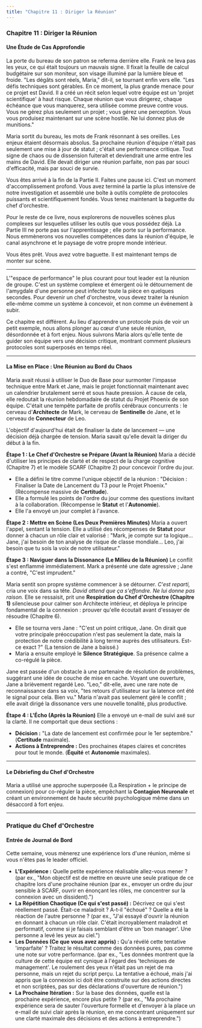 ```yaml
---
title: "Chapitre 11 : Diriger la Réunion"
---
```

### **Chapitre 11 : Diriger la Réunion**
#### Une Étude de Cas Approfondie

La porte du bureau de son patron se referma derrière elle. Frank ne leva pas les yeux, ce qui était toujours un mauvais signe. Il fixait la feuille de calcul budgétaire sur son moniteur, son visage illuminé par la lumière bleue et froide. "Les dégâts sont réels, Maria," dit-il, se tournant enfin vers elle. "Les défis techniques sont gérables. En ce moment, la plus grande menace pour ce projet est David. Il a créé un récit selon lequel votre équipe est un 'projet scientifique' à haut risque. Chaque réunion que vous dirigerez, chaque échéance que vous manquerez, sera utilisée comme preuve contre vous. Vous ne gérez plus seulement un projet ; vous gérez une perception. Vous vous produisez maintenant sur une scène hostile. Ne lui donnez plus de munitions."

Maria sortit du bureau, les mots de Frank résonnant à ses oreilles. Les enjeux étaient désormais absolus. Sa prochaine réunion d'équipe n'était pas seulement une mise à jour de statut ; c'était une performance critique. Tout signe de chaos ou de dissension fuiterait et deviendrait une arme entre les mains de David. Elle devait diriger une réunion parfaite, non pas par souci d'efficacité, mais par souci de survie.

Vous êtes arrivé à la fin de la Partie II. Faites une pause ici. C'est un moment d'accomplissement profond. Vous avez terminé la partie la plus intensive de notre investigation et assemblé une boîte à outils complète de protocoles puissants et scientifiquement fondés. Vous tenez maintenant la baguette du chef d'orchestre.

Pour le reste de ce livre, nous explorerons de nouvelles scènes plus complexes sur lesquelles utiliser les outils que vous possédez déjà. La Partie III ne porte pas sur l'apprentissage ; elle porte sur la performance. Nous emmènerons vos nouvelles compétences dans la réunion d'équipe, le canal asynchrone et le paysage de votre propre monde intérieur.

Vous êtes prêt. Vous avez votre baguette. Il est maintenant temps de monter sur scène.

***

L'"espace de performance" le plus courant pour tout leader est la réunion de groupe. C'est un système complexe et émergent où le détournement de l'amygdale d'une personne peut infecter toute la pièce en quelques secondes. Pour devenir un chef d'orchestre, vous devez traiter la réunion elle-même comme un système à concevoir, et non comme un événement à subir.

Ce chapitre est différent. Au lieu d'apprendre un protocole puis de voir un petit exemple, nous allons plonger au cœur d'une seule réunion, désordonnée et à fort enjeu. Nous suivrons Maria alors qu'elle tente de guider son équipe vers une décision critique, montrant comment plusieurs protocoles sont superposés en temps réel.

***

#### **La Mise en Place : Une Réunion au Bord du Chaos**
Maria avait réussi à utiliser le Duo de Base pour surmonter l'impasse technique entre Mark et Jane, mais le projet fonctionnait maintenant avec un calendrier brutalement serré et sous haute pression. À cause de cela, elle redoutait la réunion hebdomadaire de statut du Projet Phoenix de son équipe. C'était une tempête parfaite de profils cérébraux concurrents : le cerveau d'**Architecte** de Mark, le cerveau de **Sentinelle** de Jane, et le cerveau de **Connecteur** de Leo.

L'objectif d'aujourd'hui était de finaliser la date de lancement — une décision déjà chargée de tension. Maria savait qu'elle devait la diriger du début à la fin.

**Étape 1 : Le Chef d'Orchestre se Prépare (Avant la Réunion)**
Maria a décidé d'utiliser les principes de clarté et de respect de la charge cognitive (Chapitre 7) et le modèle SCARF (Chapitre 2) pour concevoir l'ordre du jour.
*   Elle a défini le titre comme l'unique objectif de la réunion : "Décision : Finaliser la Date de Lancement du T3 pour le Projet Phoenix." (Récompense massive de **Certitude**).
*   Elle a formulé les points de l'ordre du jour comme des questions invitant à la collaboration. (Récompense le **Statut** et l'**Autonomie**).
*   Elle l'a envoyé un jour complet à l'avance.

**Étape 2 : Mettre en Scène (Les Deux Premières Minutes)**
Maria a ouvert l'appel, sentant la tension. Elle a utilisé des récompenses de **Statut** pour donner à chacun un rôle clair et valorisé : "Mark, je compte sur ta logique... Jane, j'ai besoin de ton analyse de risque de classe mondiale... Leo, j'ai besoin que tu sois la voix de notre utilisateur."

**Étape 3 : Naviguer dans la Dissonance (Le Milieu de la Réunion)**
Le conflit s'est enflammé immédiatement. Mark a présenté une date agressive ; Jane a contré, "C'est imprudent."

Maria sentit son propre système commencer à se détourner. *C'est reparti,* cria une voix dans sa tête. *David attend que ça s'effondre. Ne lui donne pas raison.* Elle se ressaisit, prit une **Respiration du Chef d'Orchestre (Chapitre 1)** silencieuse pour calmer son Architecte intérieur, et déploya le principe fondamental de la connexion : prouver qu'elle écoutait avant d'essayer de résoudre (Chapitre 6).

*   Elle se tourna vers Jane : "C'est un point critique, Jane. On dirait que votre principale préoccupation n'est pas seulement la date, mais la protection de notre crédibilité à long terme auprès des utilisateurs. Est-ce exact ?" (La tension de Jane a baissé.)
*   Maria a ensuite employé le **Silence Stratégique**. Sa présence calme a co-régulé la pièce.

Jane est passée d'un obstacle à une partenaire de résolution de problèmes, suggérant une idée de couche de mise en cache. Voyant une ouverture, Jane a brièvement regardé Leo. "Leo," dit-elle, avec une rare note de reconnaissance dans sa voix, "tes retours d'utilisateur sur la latence ont été le signal pour cela. Bien vu." Maria n'avait pas seulement géré le conflit ; elle avait dirigé la dissonance vers une nouvelle tonalité, plus productive.

**Étape 4 : L'Écho (Après la Réunion)**
Elle a envoyé un e-mail de suivi axé sur la clarté. Il ne comportait que deux sections :
*   **Décision :** "La date de lancement est confirmée pour le 1er septembre." (**Certitude** maximale).
*   **Actions à Entreprendre :** Des prochaines étapes claires et concrètes pour tout le monde. (**Équité** et **Autonomie** maximales).

***

#### **Le Débriefing du Chef d'Orchestre**
Maria a utilisé une approche superposée (La Respiration + le principe de connexion) pour co-réguler la pièce, empêchant la **Contagion Neuronale** et créant un environnement de haute sécurité psychologique même dans un désaccord à fort enjeu.

---
### **Pratique du Chef d'Orchestre**

#### **Entrée de Journal de Bord**
Cette semaine, vous mènerez une expérience lors d'une réunion, même si vous n'êtes pas le leader officiel.
*   **L'Expérience :** Quelle petite expérience réalisable allez-vous mener ? (par ex., "Mon objectif est de mettre en œuvre une seule pratique de ce chapitre lors d'une prochaine réunion (par ex., envoyer un ordre du jour sensible à SCARF, ouvrir en énonçant les rôles, me concentrer sur la connexion avec un dissident).")
*   **La Répétition Chaotique (Ce qui s'est passé) :** Décrivez ce qui s'est réellement passé. Était-ce maladroit ? A-t-il "échoué" ? Quelle a été la réaction de l'autre personne ? (par ex., "J'ai essayé d'ouvrir la réunion en donnant à chacun un rôle clair. C'était incroyablement maladroit et performatif, comme si je faisais semblant d'être un 'bon manager'. Une personne a levé les yeux au ciel.")
*   **Les Données (Ce que vous avez appris) :** Qu'a révélé cette tentative 'imparfaite' ? Traitez le résultat comme des données pures, pas comme une note sur votre performance. (par ex., "Les données montrent que la culture de cette équipe est cynique à l'égard des 'techniques de management'. Le roulement des yeux n'était pas un rejet de ma personne, mais un rejet du script perçu. La tentative a échoué, mais j'ai appris que la connexion ici doit être construite sur des actions directes et non scriptées, pas sur des déclarations d'ouverture de réunion.")
*   **La Prochaine Itération :** Sur la base des données, quelle est la prochaine expérience, encore plus petite ? (par ex., "Ma prochaine expérience sera de sauter l'ouverture formelle et d'envoyer à la place un e-mail de suivi clair après la réunion, en me concentrant uniquement sur une clarté maximale des décisions et des actions à entreprendre.")
      